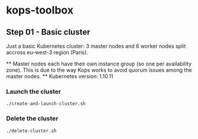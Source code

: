 # kops-toolbox

## Step 01 - Basic cluster

Just a basic Kubernetes cluster: 3 master nodes and 6 worker nodes split accross eu-west-3 region (Paris).

** Master nodes each have their own instance group (so one per availability zone). This is due to the way Kops works to avoid quorum issues among the master nodes.
** Kubernetes version: 1.10.11


### Launch the cluster

```
./create-and-launch-cluster.sh
```

### Delete the cluster

```
./delete-cluster.sh
```